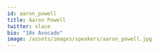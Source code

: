 ```yaml
---
id: aaron_powell
title: Aaron Powell
twitter: slace
bio: "10x Avocado"
image: /assets/images/speakers/aaron_powell.jpg
---
```

